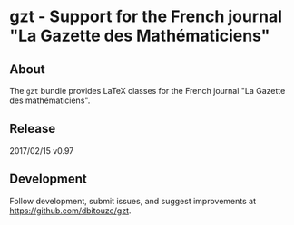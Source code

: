 gzt - Support for the French journal "La Gazette des Mathématiciens"
=====================================================================

About
-------
The `gzt` bundle provides LaTeX classes for the French journal "La Gazette des
mathématiciens".

Release
-------
2017/02/15 v0.97

Development
-----------
Follow development, submit issues, and suggest improvements at
https://github.com/dbitouze/gzt.
